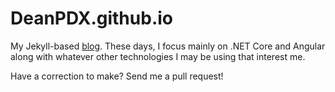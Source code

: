 # DeanPDX.github.io
My Jekyll-based [blog](http://www.deanpdx.com/). These days, I focus mainly on .NET Core and Angular along with whatever other technologies I may be using that interest me.

Have a correction to make? Send me a pull request!
